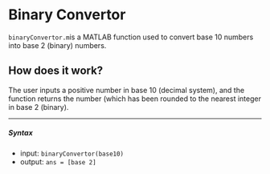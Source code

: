 # Binary Convertor 
`binaryConvertor.m`is a MATLAB function used to convert base 10 numbers into base 2 (binary) numbers.

## How does it work? 
The user inputs a positive number in base 10 (decimal system), and the function returns the number (which has been rounded to the nearest integer in base 2 (binary).

---
##### Syntax 
- input: `binaryConvertor(base10)`
- output: `ans = [base 2]`

